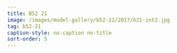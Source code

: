 ```yaml
---
title: B52 21
image: /images/model-gallery/b52-21/2017/b21-int2.jpg
tag: b52-21
caption-style: no-caption no-title
sort-order: 5
---
```

